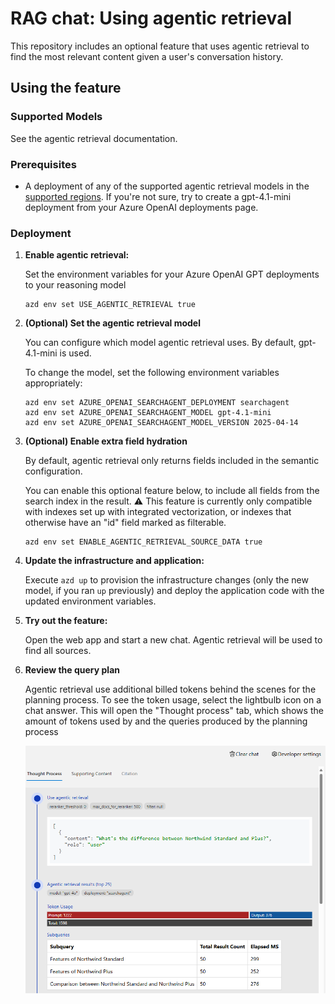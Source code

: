 # RAG chat: Using agentic retrieval

This repository includes an optional feature that uses agentic retrieval to find the most relevant content given a user's conversation history.

## Using the feature

### Supported Models

See the agentic retrieval documentation.

### Prerequisites

* A deployment of any of the supported agentic retrieval models in the [supported regions](https://learn.microsoft.com/azure/ai-services/openai/concepts/models#standard-deployment-model-availability). If you're not sure, try to create a gpt-4.1-mini deployment from your Azure OpenAI deployments page.

### Deployment

1. **Enable agentic retrieval:**

   Set the environment variables for your Azure OpenAI GPT deployments to your reasoning model

   ```shell
   azd env set USE_AGENTIC_RETRIEVAL true
   ```

2. **(Optional) Set the agentic retrieval model**

   You can configure which model agentic retrieval uses. By default, gpt-4.1-mini is used.

   To change the model, set the following environment variables appropriately:

   ```shell
   azd env set AZURE_OPENAI_SEARCHAGENT_DEPLOYMENT searchagent
   azd env set AZURE_OPENAI_SEARCHAGENT_MODEL gpt-4.1-mini
   azd env set AZURE_OPENAI_SEARCHAGENT_MODEL_VERSION 2025-04-14
   ```

3. **(Optional) Enable extra field hydration**

   By default, agentic retrieval only returns fields included in the semantic configuration.

   You can enable this optional feature below, to include all fields from the search index in the result.
   ⚠️ This feature is currently only compatible with indexes set up with integrated vectorization,
   or indexes that otherwise have an "id" field marked as filterable.

   ```shell
   azd env set ENABLE_AGENTIC_RETRIEVAL_SOURCE_DATA true
   ```

4. **Update the infrastructure and application:**

   Execute `azd up` to provision the infrastructure changes (only the new model, if you ran `up` previously) and deploy the application code with the updated environment variables.

5. **Try out the feature:**

   Open the web app and start a new chat. Agentic retrieval will be used to find all sources.

6. **Review the query plan**

   Agentic retrieval use additional billed tokens behind the scenes for the planning process.
   To see the token usage, select the lightbulb icon on a chat answer. This will open the "Thought process" tab, which shows the amount of tokens used by and the queries produced by the planning process

   ![Thought process token usage](./images/query-plan.png)
